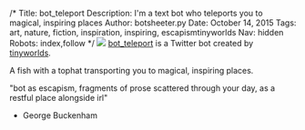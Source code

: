 /*
Title: bot_teleport
Description: I'm a text bot who teleports you to magical, inspiring places
Author: botsheeter.py
Date: October 14, 2015
Tags: art, nature, fiction, inspiration, inspiring, escapismtinyworlds
Nav: hidden
Robots: index,follow
*/
[![](/content/bots/twitter-bots/images/bot_teleport.png)](https://twitter.com/bot_teleport)
[bot_teleport](https://twitter.com/bot_teleport) is a Twitter bot created by [tinyworlds](https://twitter.com/tinyworlds). 

A fish with a tophat transporting you to magical, inspiring places.

"bot as escapism, fragments of prose scattered through your day, as a restful place alongside irl"
- George Buckenham

